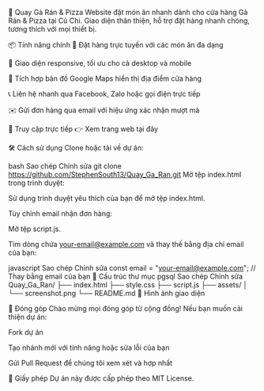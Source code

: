 🍗 Quay Gà Rán & Pizza
Website đặt món ăn nhanh dành cho cửa hàng Gà Rán & Pizza tại Củ Chi.
Giao diện thân thiện, hỗ trợ đặt hàng nhanh chóng, tương thích với mọi thiết bị.


📦 Tính năng chính
🛒 Đặt hàng trực tuyến với các món ăn đa dạng

📱 Giao diện responsive, tối ưu cho cả desktop và mobile

📍 Tích hợp bản đồ Google Maps hiển thị địa điểm cửa hàng

📞 Liên hệ nhanh qua Facebook, Zalo hoặc gọi điện trực tiếp

✉️ Gửi đơn hàng qua email với hiệu ứng xác nhận mượt mà

🚀 Truy cập trực tiếp
👉 Xem trang web tại đây

🛠️ Cách sử dụng
Clone hoặc tải về dự án:

bash
Sao chép
Chỉnh sửa
git clone https://github.com/StephenSouth13/Quay_Ga_Ran.git
Mở tệp index.html trong trình duyệt:

Sử dụng trình duyệt yêu thích của bạn để mở tệp index.html.

Tùy chỉnh email nhận đơn hàng:

Mở tệp script.js.

Tìm dòng chứa your-email@example.com và thay thế bằng địa chỉ email của bạn:

javascript
Sao chép
Chỉnh sửa
const email = "your-email@example.com"; // Thay bằng email của bạn
📁 Cấu trúc thư mục
pgsql
Sao chép
Chỉnh sửa
Quay_Ga_Ran/
├── index.html
├── style.css
├── script.js
├── assets/
│   └── screenshot.png
└── README.md
📸 Hình ảnh giao diện

🤝 Đóng góp
Chào mừng mọi đóng góp từ cộng đồng! Nếu bạn muốn cải thiện dự án:

Fork dự án

Tạo nhánh mới với tính năng hoặc sửa lỗi của bạn

Gửi Pull Request để chúng tôi xem xét và hợp nhất

📄 Giấy phép
Dự án này được cấp phép theo MIT License.

